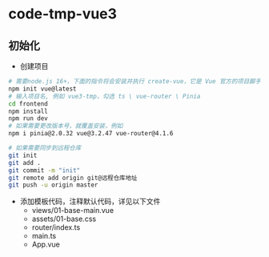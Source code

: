 # code-tmp-vue3

## 初始化
- 创建项目
```sh
# 需要node.js 16+，下面的指令将会安装并执行 create-vue，它是 Vue 官方的项目脚手架工具。默认使用vite构建
npm init vue@latest
# 输入项目名, 例如 vue3-tmp，勾选 ts \ vue-router \ Pinia
cd frontend
npm install
npm run dev
# 如果需要更改版本号，就覆盖安装，例如
npm i pinia@2.0.32 vue@3.2.47 vue-router@4.1.6

# 如果需要同步到远程仓库
git init
git add .
git commit -m "init"
git remote add origin git@远程仓库地址
git push -u origin master
```

- 添加模板代码，注释默认代码，详见以下文件
  - views/01-base-main.vue
  - assets/01-base.css
  - router/index.ts
  - main.ts
  - App.vue
